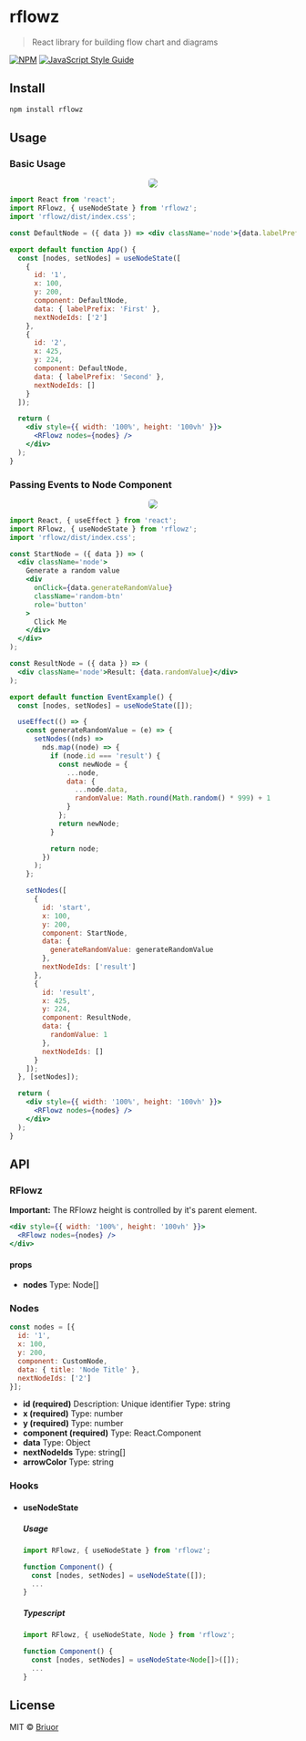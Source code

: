 # rflowz

> React library for building flow chart and diagrams

[![NPM](https://img.shields.io/npm/v/rflowz.svg)](https://www.npmjs.com/package/rflowz) [![JavaScript Style Guide](https://img.shields.io/badge/code_style-standard-brightgreen.svg)](https://standardjs.com)

## Install

```bash
npm install rflowz
```

## Usage
### Basic Usage
<p align="center"> 
  <img style="border-radius: 5px" src="https://github.com/Briuor/rflowz/blob/master/media/demo-rflowz.gif?raw=true">
</p>

```jsx
import React from 'react';
import RFlowz, { useNodeState } from 'rflowz';
import 'rflowz/dist/index.css';

const DefaultNode = ({ data }) => <div className='node'>{data.labelPrefix} Node</div>;

export default function App() {
  const [nodes, setNodes] = useNodeState([
    {
      id: '1',
      x: 100,
      y: 200,
      component: DefaultNode,
      data: { labelPrefix: 'First' },
      nextNodeIds: ['2']
    },
    {
      id: '2',
      x: 425,
      y: 224,
      component: DefaultNode,
      data: { labelPrefix: 'Second' },
      nextNodeIds: []
    }
  ]);

  return (
    <div style={{ width: '100%', height: '100vh' }}>
      <RFlowz nodes={nodes} />
    </div>
  );
}
```
### Passing Events to Node Component
<p align="center"> 
  <img style="border-radius: 5px" src="https://github.com/Briuor/rflowz/blob/master/media/demo-event-rflowz.gif?raw=true">
</p>

```jsx
import React, { useEffect } from 'react';
import RFlowz, { useNodeState } from 'rflowz';
import 'rflowz/dist/index.css';

const StartNode = ({ data }) => (
  <div className='node'>
    Generate a random value
    <div
      onClick={data.generateRandomValue}
      className='random-btn'
      role='button'
    >
      Click Me
    </div>
  </div>
);

const ResultNode = ({ data }) => (
  <div className='node'>Result: {data.randomValue}</div>
);

export default function EventExample() {
  const [nodes, setNodes] = useNodeState([]);

  useEffect(() => {
    const generateRandomValue = (e) => {
      setNodes((nds) =>
        nds.map((node) => {
          if (node.id === 'result') {
            const newNode = {
              ...node,
              data: {
                ...node.data,
                randomValue: Math.round(Math.random() * 999) + 1
              }
            };
            return newNode;
          }

          return node;
        })
      );
    };

    setNodes([
      {
        id: 'start',
        x: 100,
        y: 200,
        component: StartNode,
        data: {
          generateRandomValue: generateRandomValue
        },
        nextNodeIds: ['result']
      },
      {
        id: 'result',
        x: 425,
        y: 224,
        component: ResultNode,
        data: {
          randomValue: 1
        },
        nextNodeIds: []
      }
    ]);
  }, [setNodes]);

  return (
    <div style={{ width: '100%', height: '100vh' }}>
      <RFlowz nodes={nodes} />
    </div>
  );
}
```

## API

### RFlowz
**Important:** The RFlowz height is controlled by it's parent element.
```jsx
<div style={{ width: '100%', height: '100vh' }}>
  <RFlowz nodes={nodes} />
</div>
```
#### props
- **nodes**
Type: Node[]


### Nodes

```js
const nodes = [{
  id: '1',
  x: 100,
  y: 200,
  component: CustomNode,
  data: { title: 'Node Title' },
  nextNodeIds: ['2']
}];
```
- **id (required)**
Description: Unique identifier
Type: string
- **x (required)**
Type: number
- **y (required)**
Type: number
- **component (required)**
Type: React.Component
- **data**
Type: Object
- **nextNodeIds**
Type: string[]
- **arrowColor**
Type: string
### Hooks
- #### useNodeState
  ##### Usage
  ```js
  import RFlowz, { useNodeState } from 'rflowz';

  function Component() {
    const [nodes, setNodes] = useNodeState([]);
    ...
  }
  ```
  ##### Typescript
  ```ts
  import RFlowz, { useNodeState, Node } from 'rflowz';

  function Component() {
    const [nodes, setNodes] = useNodeState<Node[]>([]);
    ...
  }
  ```

## License

MIT © [Briuor](https://github.com/Briuor)
